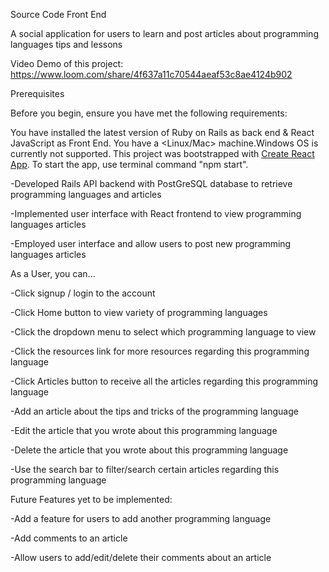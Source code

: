 Source Code Front End

A social application for users to learn and post articles about programming languages tips and lessons

Video Demo of this project: https://www.loom.com/share/4f637a11c70544aeaf53c8ae4124b902

Prerequisites

Before you begin, ensure you have met the following requirements:

You have installed the latest version of Ruby on Rails as back end & React JavaScript as Front End.
You have a <Linux/Mac> machine.Windows OS is currently not supported.
This project was bootstrapped with [Create React App](https://github.com/facebook/create-react-app). To start the app, use terminal command "npm start".

-Developed Rails API backend with PostGreSQL database to retrieve programming languages and articles

-Implemented user interface with React frontend to view programming languages articles

-Employed user interface and allow users to post new programming languages articles 


As a User, you can...

-Click signup / login to the account

-Click Home button to view variety of programming languages

-Click the dropdown menu to select which programming language to view

-Click the resources link for more resources regarding this programming language

-Click Articles button to receive all the articles regarding this programming language

-Add an article about the tips and tricks of the programming language

-Edit the article that you wrote about this programming language

-Delete the article that you wrote about this programming language

-Use the search bar to filter/search certain articles regarding this programming language


Future Features yet to be implemented:

-Add a feature for users to add another programming language

-Add comments to an article

-Allow users to add/edit/delete their comments about an article
